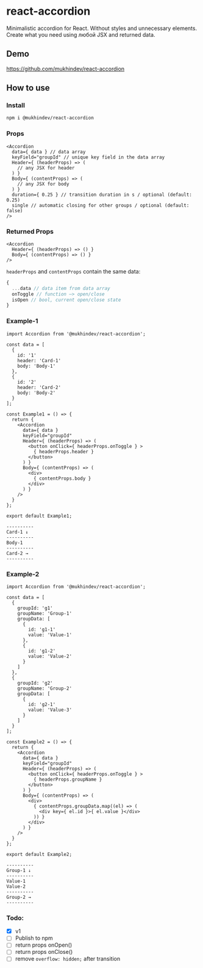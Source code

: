 # react-accordion

Minimalistic accordion for React. Without styles and unnecessary elements. Create what you need using любой JSX and returned data.

## Demo

https://github.com/mukhindev/react-accordion


## How to use

### Install

```bash
npm i @mukhindev/react-accordion
```


### Props

```JSX
<Accordion
  data={ data } // data array
  keyField="groupId" // unique key field in the data array
  Header={ (headerProps) => (
    // any JSX for header
  ) }
  Body={ (contentProps) => (
    // any JSX for body
  ) }
  duration={ 0.25 } // transition duration in s / optional (default: 0.25)
  single // automatic closing for other groups / optional (default: false)
/>
```

### Returned Props
```JSX
<Accordion
  Header={ (headerProps) => () }
  Body={ (contentProps) => () }
/>
```

`headerProps` and `contentProps` contain the same data:

```javascript
{
  ...data // data item from data array
  onToggle // function —> open/close
  isOpen // bool, сurrent open/close state
}
```


### Example-1

```JSX
import Accordion from '@mukhindev/react-accordion';

const data = [
  {
    id: '1'
    header: 'Card-1'
    body: 'Body-1'
  },
  {
    id: '2'
    header: 'Card-2'
    body: 'Body-2'
  }
];

const Example1 = () => {
  return {
    <Accordion
      data={ data }
      keyField="groupId"
      Header={ (headerProps) => (
        <button onClick={ headerProps.onToggle } >
          { headerProps.header }
        </button>
      ) }
      Body={ (contentProps) => (
        <div>
          { contentProps.body }
        </div>
      ) }
    />
  }
};

export default Example1;
```

```
----------
Card-1 ↓
----------
Body-1 
----------
Card-2 →
----------
```


### Example-2

```JSX
import Accordion from '@mukhindev/react-accordion';

const data = [
  {
    groupId: 'g1'
    groupName: 'Group-1'
    groupData: [
      {
        id: 'g1-1'
        value: 'Value-1'
      },
      {
        id: 'g1-2'
        value: 'Value-2'
      }
    ]
  },
  {
    groupId: 'g2'
    groupName: 'Group-2'
    groupData: [
      {
        id: 'g2-1'
        value: 'Value-3'
      }
    ]
  }
];

const Example2 = () => {
  return {
    <Accordion
      data={ data }
      keyField="groupId"
      Header={ (headerProps) => (
        <button onClick={ headerProps.onToggle } >
          { headerProps.groupName }
        </button>
      ) }
      Body={ (contentProps) => (
        <div>
          { contentProps.groupData.map((el) => (
            <div key={ el.id }>{ el.value }</div>
          )) }
        </div>
      ) }
    />
  }
};

export default Example2;
```

```
----------
Group-1 ↓
----------
Value-1 
Value-2
----------
Group-2 →
----------
```

### Todo:

- [x] v1
- [ ] Publish to npm
- [ ] return props onOpen()
- [ ] return props onClose()
- [ ] remove `overflow: hidden;` after transition
